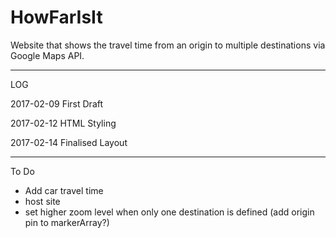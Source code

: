 # HowFarIsIt
Website that shows the travel time from an origin to multiple destinations via Google Maps API.

-------------

LOG

2017-02-09 First Draft

2017-02-12 HTML Styling

2017-02-14 Finalised Layout

-------------

To Do

- Add car travel time
- host site
- set higher zoom level when only one destination is defined (add origin pin to markerArray?)
